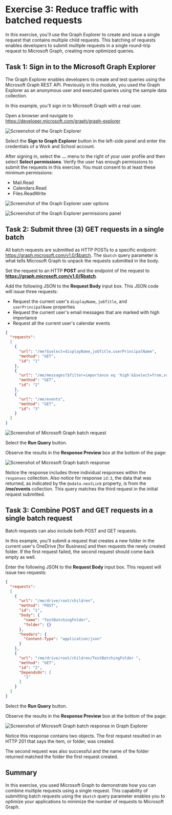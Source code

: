 # Exercise 3: Reduce traffic with batched requests

In this exercise, you'll use the Graph Explorer to create and issue a single request that contains multiple child requests. This batching of requests enables developers to submit multiple requests in a single round-trip request to Microsoft Graph, creating more optimized queries.

## Task 1: Sign in to the Microsoft Graph Explorer

The Graph Explorer enables developers to create and test queries using the Microsoft Graph REST API. Previously in this module, you used the Graph Explorer as an anonymous user and executed queries using the sample data collection.

In this example, you'll sign in to Microsoft Graph with a real user.

Open a browser and navigate to https://developer.microsoft.com/graph/graph-explorer

![Screenshot of the Graph Explorer](../../Linked_Image_Files/02-01-graph-explorer-01.png)

Select the **Sign to Graph Explorer** button in the left-side panel and enter the credentials of a Work and School account.

After signing in, select the **...** menu to the right of your user profile and then select **Select permissions**. Verify the user has enough permissions to submit the requests in this exercise. You must consent to at least these minimum permissions:

- Mail.Read
- Calendars.Read
- Files.ReadWrite

![Screenshot of the Graph Explorer user options](../../Linked_Image_Files/02-01-07-graph-explorer-select-permissions-01.png)

![Screenshot of the Graph Explorer permissions panel](../../Linked_Image_Files/02-01-07-graph-explorer-select-permissions-02.png)

## Task 2: Submit three (3) GET requests in a single batch

All batch requests are submitted as HTTP POSTs to a specific endpoint: https://graph.microsoft.com/v1.0/$batch. The `$batch` query parameter is what tells Microsoft Graph to unpack the requests submitted in the body.

Set the request to an HTTP **POST** and the endpoint of the request to **https://graph.microsoft.com/v1.0/$batch**.

Add the following JSON to the **Request Body** input box. This JSON code will issue three requests:

- Request the current user's `displayName`, `jobTitle`, and `userPrincipalName` properties
- Request the current user's email messages that are marked with high importance
- Request all the current user's calendar events

```json
{
  "requests":
  [
    {
      "url": "/me?$select=displayName,jobTitle,userPrincipalName",
      "method": "GET",
      "id": "1"
    },
    {
      "url": "/me/messages?$filter=importance eq 'high'&$select=from,subject,receivedDateTime,bodyPreview",
      "method": "GET",
      "id": "2"
    },
    {
      "url": "/me/events",
      "method": "GET",
      "id": "3"
    }
  ]
}
```

![Screenshot of Microsoft Graph batch request](../../Linked_Image_Files/02-01-graph-explorer-03.png)

Select the **Run Query** button.

Observe the results in the **Response Preview** box at the bottom of the page:

![Screenshot of Microsoft Graph batch response](../../Linked_Image_Files/02-01-graph-explorer-04.png)

Notice the response includes three individual responses within the `responses` collection. Also notice for response `id:3`, the data that was returned, as indicated by the `@odata.nextLink` property, is from the **/me/events** collection. This query matches the third request in the initial request submitted.

## Task 3: Combine POST and GET requests in a single batch request

Batch requests can also include both POST and GET requests.

In this example, you'll submit a request that creates a new folder in the current user's OneDrive [for Business] and then requests the newly created folder. If the first request failed, the second request should come back empty as well.

Enter the following JSON to the **Request Body** input box. This request will issue two requests:

```json
{
  "requests":
  [
    {
      "url": "/me/drive/root/children",
      "method": "POST",
      "id": "1",
      "body": {
        "name": "TestBatchingFolder",
        "folder": {}
      },
      "headers": {
        "Content-Type": "application/json"
      }
    },
    {
      "url": "/me/drive/root/children/TestBatchingFolder ",
      "method": "GET",
      "id": "2",
      "DependsOn": [
        "1"
      ]
    }
  ]
}
```

Select the **Run Query** button.

Observe the results in the **Response Preview** box at the bottom of the page:

![Screenshot of Microsoft Graph batch response in Graph Explorer](../../Linked_Image_Files/02-01-graph-explorer-05.png)

Notice this response contains two objects. The first request resulted in an HTTP 201 that says the item, or folder, was created.

The second request was also successful and the name of the folder returned matched the folder the first request created.

## Summary

In this exercise, you used Microsoft Graph to demonstrate how you can combine multiple requests using a single request. This capability of submitting batch requests using the `$batch` query parameter enables you to optimize your applications to minimize the number of requests to Microsoft Graph.
